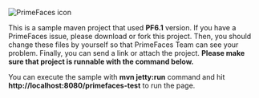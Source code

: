 ![PrimeFaces icon](https://www.primefaces.org/wp-content/uploads/2016/10/prime_logo.png)


This is a sample maven project that used <strong>PF6.1</strong> version. If you have a PrimeFaces issue, please download or fork this project. Then, you should change these files by yourself so that PrimeFaces Team can see your problem. Finally, you can send a link or attach the project. <strong>Please make sure that project is runnable with the command below.</strong>

You can execute the sample with <strong>mvn jetty:run</strong> command and hit <strong>http://localhost:8080/primefaces-test</strong> to run the page.
